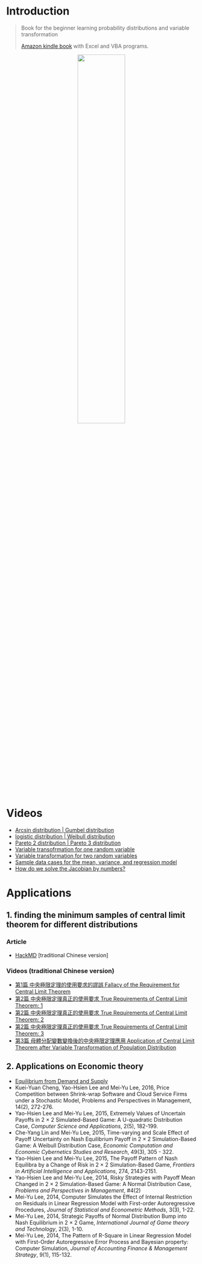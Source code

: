 # Introduction

> Book for the beginner learning probability distributions and variable transformation
> 
> [Amazon kindle book](https://www.amazon.com/dp/B09PFFN622/?language=en_US&currency=USD) with Excel and VBA programs.

<div align=center><img src="https://i1.rgstatic.net/publication/358078836_Excel_calculating_the_probability_distribution_simulated_data/links/6231db204ba65b248134c7bb/largepreview.png" width="50%"></div>

# Videos

- [Arcsin distribution | Gumbel distribution](https://www.facebook.com/prsimulated2022/videos/366476535444951)
- [logistic distribution | Weibull distribution](https://www.facebook.com/prsimulated2022/videos/545111753629598/)
- [Pareto 2 distribution | Pareto 3 distribution](https://www.facebook.com/prsimulated2022/videos/409723337825030/)
- [Variable transofrmation for one random variable](https://www.facebook.com/prsimulated2022/videos/508518637602420/)
- [Variable transformation for two random variables](https://www.facebook.com/prsimulated2022/videos/705283067470764/)
- [Sample data cases for the mean, variance, and regression model](https://www.facebook.com/prsimulated2022/videos/526020992386794/)
- [How do we solve the Jacobian by numbers?](https://www.facebook.com/prsimulated2022/videos/1103363770248827/)


# Applications

## 1. finding the minimum samples of central limit theorem for different distributions

### Article

- [HackMD](https://hackmd.io/@meiyulee/CLT0001) [traditional Chinese version]

### Videos (traditional Chinese version)

- [第1篇 中央極限定理的使用要求的謬誤 Fallacy of the Requirement for Central Limit Theorem](https://www.facebook.com/prsimulated2022/videos/300647588909409) 
- [第2篇 中央極限定理真正的使用要求 True Requirements of Central Limit Theorem: 1](https://www.facebook.com/prsimulated2022/videos/539093501153343/)
- [第2篇 中央極限定理真正的使用要求 True Requirements of Central Limit Theorem: 2](https://www.facebook.com/prsimulated2022/videos/676865973573545)
- [第2篇 中央極限定理真正的使用要求 True Requirements of Central Limit Theorem: 3](https://www.facebook.com/prsimulated2022/videos/5748340715181554)
- [第3篇 母體分配變數變換後的中央極限定理應用 Application of Central Limit Theorem after Variable Transformation of Population Distribution](https://www.facebook.com/prsimulated2022/videos/417029340425741/)

## 2. Applications on Economic theory

- [Equilibrium from Demand and Supply](https://www.facebook.com/prsimulated2022/videos/417529529932649/)
- Kuei-Yuan Cheng, Yao-Hsien Lee and Mei-Yu Lee, 2016, Price Competition between Shrink-wrap Software and Cloud Service Firms under a Stochastic Model, Problems and Perspectives in Management, 14(2), 272-276. 
- Yao-Hsien Lee and Mei-Yu Lee, 2015, Extremely Values of Uncertain Payoffs in 2 × 2 Simulated-Based Game: A U-quadratic Distribution Case, *Computer Science and Applications*, 2(5), 182-199. 
- Che-Yang Lin and Mei-Yu Lee, 2015, Time-varying and Scale Effect of Payoff Uncertainty on Nash Equilibrium Payoff in 2 × 2 Simulation-Based Game: A Weibull Distribution Case, *Economic Computation and Economic Cybernetics Studies and Research*, 49(3), 305 - 322.
- Yao-Hsien Lee and Mei-Yu Lee, 2015, The Payoff Pattern of Nash Equilibra by a Change of Risk in 2 × 2 Simulation-Based Game, *Frontiers in Artificial Intelligence and Applications*, 274, 2143-2151.
- Yao-Hsien Lee and Mei-Yu Lee, 2014, Risky Strategies with Payoff Mean Changed in 2 × 2 Simulation-Based Game: A Normal Distribution Case, *Problems and Perspectives in Management*,  #4(2)
- Mei-Yu Lee, 2014, Computer Simulates the Effect of Internal Restriction on Residuals in Linear Regression Model with First-order Autoregressive Procedures, *Journal of Statistical and Econometric Methods*, 3(3), 1-22.
- Mei-Yu Lee, 2014, Strategic Payoffs of Normal Distribution Bump into Nash Equilibrium in 2 × 2 Game, *International Journal of Game theory and Technology*, 2(3), 1-10. 
- Mei-Yu Lee, 2014, The Pattern of R-Square in Linear Regression Model with First-Order Autoregressive Error Process and Bayesian property: Computer Simulation, *Journal of Accounting Finance & Management Strategy*, 9(1), 115-132. 



